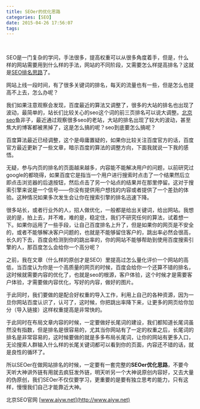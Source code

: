 ```yaml
---
title: SEOer的优化思路
categories: [SEO]
date: 2015-04-26 17:56:07
tags:
---
```


&nbsp;

SEO是一门复杂的学问，手法很多，提高权重可以从很多角度着手，但是，什么样的网站需要用到什么样的手法，网站的不同阶段，又需要怎么样提高排名？这就是[SEO排名思路](http://www.aiyw.net/seosl)了。

网站上线一段时间，有了很多关键词的排名，每天的流量也有一些，但是怎么也提高不上去，怎么办呢？

我们如果注意观察会发现，百度最近的算法又调整了，很多的大站的排名也出现了波动，最简单的，站长们比较关心的seo这个词的前三页排名可以说大调整。[北京seo](http://www.aiyw.net/)鱼非子，最近通过观察很多seo的老站，大站的排名出现了较大的波动，甚至焦大的博客都被黑掉了，这是怎么搞的呢？seo到底要怎么搞呢？

百度算法最近已经调整，这个是毋庸置疑的，如果你比较关注百度官方的话，百度官方最近更新了一些文章，暗示百度的算法的调整方向，下面我就说一下我的感悟。

无疑，参与内页的排名的页面越来越多，内容能不能解决用户的问题，以前研究过google的都晓得，如果百度它是指当一个用户进行搜索时点击了一个结果然后立即点击浏览器的后退按钮，然后点击了另一个站点的结果并在那里停留。这对于搜索引擎来说是一个信号——你没有提供用户想找的内容或者提供了一个差劲的体验。这种情况如果多次发生会让你在搜索引擎的排名迅速下降。

很多站长，或者行业外的人，招人做优化，一般都是给出关键词，给出网站。我想说的是，拍上去，并不难，难的是，稳定住，我们不研究任何的算法，试着想一下。如果你运用了一些手段，让自己百度排名上升了，但是如果你的网页是不安全的，或者不能够解决客户问题的，也就是不能够留住客户的，跳出率必然会很高，长久的下去，百度会检测到你的跳出率的，你的网站不能够帮助到使用百度搜索引擎的人，那百度怎么会给你一个高分呢？

之前，我在文章（什么样的原创才是SEO）里提高过怎么量化评价一个网站的高低，当百度认为你是一个高质量的网页的时候，百度会给你一个还算不错的排名，这时候就需要内容的优化了，也就是seo的根源，客户体验，这个时候才是需要客户体验，才需要做内容优化，写好的内容，做好的图片。

于此同时，我们要做的是配合好权重的导入工作，利用上自己的各种资源，因为一旦你网站百度认识了，认可了，这时候，你把跳出率降下来，让更多的网页给你加分（导入链接）这样权重提高是非常快的。

于此同时在布局文章内容的时候，一定要做好长尾词的建设，我们都知道长尾词虽然没有指数，但是排名是很容易的，尤其当你网站有了一定的权重之后，长尾词的排名是非常容易的，这时候要做的就是多多布局长尾词，让你的网站有更多入口，无论搜索人群输入什么样的长尾关键词都可以看到你的页面，内容还不错的话，就是良性的循环了。

所以SEOer在做网站排名的时候，一定要有一套完整的**SEOer优化思路**，不要今天听大神讲外链有用就去疯狂发外链，明天听另一个大神说原创内容好，又去大量的伪原创，我们SEOer不仅仅要学习，更重要的是要有独立思考的能力，只有这样，慢慢我们自己才能靠近大神。

北京SEO官网 [www.aiyw.net](http://www.aiyw.net‍)<span id="_baidu_bookmark_start_6" style="line-height: 0px; display: none;"><a>‍</a></span>